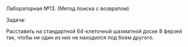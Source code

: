 Лабораторная №13. (Метод поиска с возвратом)

Задача:

Расставить на стандартной 64-клеточной шахматной доске 8 ферзей так, чтобы ни один из них не находился под боем другого.
